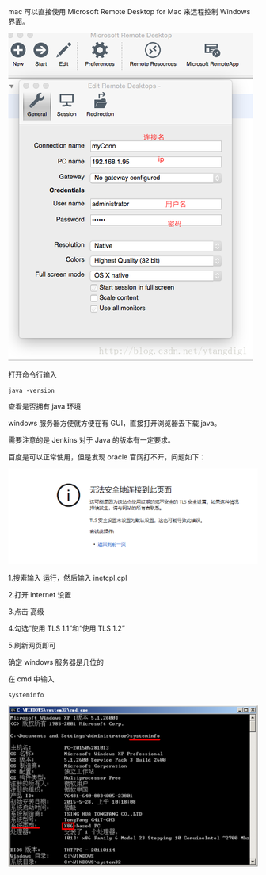 mac 可以直接使用 Microsoft Remote Desktop for Mac 来远程控制 Windows 界面。

![avator](../pic/win-server-conn.png)

打开命令行输入
```
java -version
```
查看是否拥有 java 环境

windows 服务器方便就方便在有 GUI，直接打开浏览器去下载 java。

需要注意的是 Jenkins 对于 Java 的版本有一定要求。

百度是可以正常使用，但是发现 oracle 官网打不开，问题如下：

![avator](../pic/win-server-unable-open-page.png)


1.搜索输入 运行，然后输入 inetcpl.cpl

2.打开 internet 设置

3.点击 高级

4.勾选“使用 TLS 1.1”和“使用 TLS 1.2”

5.刷新网页即可


确定 windows 服务器是几位的

在 cmd 中输入 
```
systeminfo
```
![avator](../pic/win-server-check-type.png)


